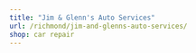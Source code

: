 ```yaml
---
title: "Jim & Glenn's Auto Services"
url: /richmond/jim-and-glenns-auto-services/
shop: car repair
---
```

